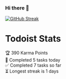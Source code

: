 ### Hi there 👋





[![GitHub Streak](https://streak-stats.demolab.com?user=iamponil&theme=dark&hide_border=true&border_radius=4.4)](https://git.io/streak-stats)

# Todoist Stats

<!-- TODO-IST:START -->
🏆  390 Karma Points           
🌸  Completed 5 tasks today           
✅  Completed 7 tasks so far           
⏳  Longest streak is 1 days
<!-- TODO-IST:END -->
